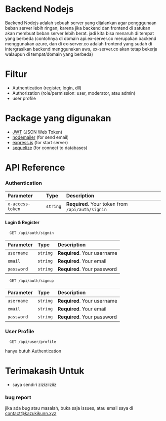 # Backend Nodejs

Backend Nodejs adalah sebuah server yang dijalankan agar pengggunaan beban server lebih ringan, karena jika backend dan frontend di satukan akan membuat beban server lebih berat. jadi kita bisa menaruh di tempat yang berbeda (contohnya di domain api.ex-server.co merupakan backend menggunakan azure, dan di ex-server.co adalah frontend yang sudah di intergrasikan backend menggunakan aws, ex-server.co akan tetap bekerja walaupun di tempat/domain yang berbeda)

# Filtur
* Authentication (register, login, dll)
* Authorization (role/permission: user, moderator, atau admin)
* user profile

# Package yang digunakan
- [JWT](https://jwt.io) (JSON Web Token)
- [nodemailer]() (for send email)
- [express.js](https://expressjs.com) (for start server)
- [sequelize]() (for connect to databases)
# API Reference

### Authentication

| Parameter | Type     | Description                |
| :-------- | :------- | :------------------------- |
| `x-access-token` | `string` | **Required**. Your token from `/api/auth/signin` |

#### Login & Register

```http
  GET /api/auth/signin
```

| Parameter | Type     | Description                |
| :-------- | :------- | :------------------------- |
| `username` | `string` | **Required**. Your username |
| `email` | `string` | **Required**. Your email |
| `password` | `string` | **Required**. Your password |

```http
  GET /api/auth/signup
```

| Parameter | Type     | Description                |
| :-------- | :------- | :------------------------- |
| `username` | `string` | **Required**. Your username |
| `email` | `string` | **Required**. Your email |
| `password` | `string` | **Required**. Your password |

### User Profile

```http
  GET /api/user/profile
```
hanya butuh Authentication

# Terimakasih Untuk
* saya sendiri ziziziiziiz

### bug report
jika ada bug atau masalah, buka saja issues, atau email saya di contact@kazukikunn.xyz


